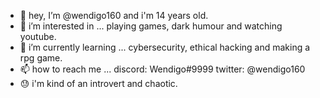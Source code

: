 - 👋 hey, I’m @wendigo160 and i'm 14 years old.
- 👀 i’m interested in ... playing games, dark humour and watching youtube.
- 🌱 i’m currently learning ... cybersecurity, ethical hacking and making a rpg game.
- 📫 how to reach me ... discord: Wendigo#9999 twitter: @wendigo160
- 😓 i'm kind of an introvert and chaotic. 

<!---
wendigo160/wendigo160 is a ✨ special ✨ repository because its `README.md` (this file) appears on your GitHub profile.
You can click the Preview link to take a look at your changes.
--->
